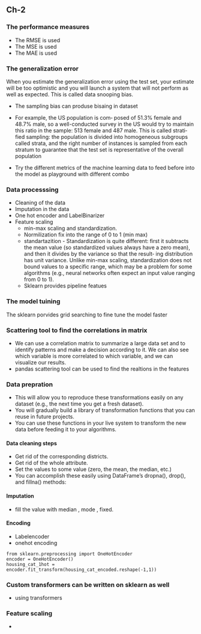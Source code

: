## Ch-2 

### The performance measures
- The RMSE is used
- The MSE is used
- The MAE is used

### The generalization error 
 When you estimate the generalization error using the test
set, your estimate will be too optimistic and you will launch a system that will not
perform as well as expected. This is called data snooping bias.


- The sampling bias can produse bisaing in dataset
- For example, the US population is com‐
posed of 51.3% female and 48.7% male, so a well-conducted survey in the US would
try to maintain this ratio in the sample: 513 female and 487 male. This is called strati‐
fied sampling: the population is divided into homogeneous subgroups called strata,
and the right number of instances is sampled from each stratum to guarantee that the
test set is representative of the overall population


- Try the different metrics of the machine learning data to feed before into the model as playground with different combo


### Data processsing 
- Cleaning of the data
- Imputation in the data
- One hot encoder and LabelBinarizer
- Feature scaling 
    - min-max
    scaling and standardization.
    - Normilization fix into the range of 0 to 1 (min max) 
    -  standartazition - Standardization is quite different: first it subtracts the mean value (so standardized
    values always have a zero mean), and then it divides by the variance so that the result‐
    ing distribution has unit variance. Unlike min-max scaling, standardization does not
    bound values to a specific range, which may be a problem for some algorithms (e.g.,
    neural networks often expect an input value ranging from 0 to 1).
    - Sklearn provides pipeline featues

### The model tuining 
The sklearn porvides grid searching to fine tune the model faster 

### Scattering tool to find the correlations in matrix
- We can use a correlation matrix to summarize a large data set and to identify patterns and make a decision according to it. We can also see which variable is more correlated to which variable, and we can visualize our results.
- pandas scattering tool can be used to find the realtions in the features 


### Data prepration 
- This will allow you to reproduce these transformations easily on any dataset (e.g.,
the next time you get a fresh dataset).
- You will gradually build a library of transformation functions that you can reuse
in future projects.
- You can use these functions in your live system to transform the new data before
feeding it to your algorithms.


#### Data cleaning steps 
- Get rid of the corresponding districts.
- Get rid of the whole attribute.
- Set the values to some value (zero, the mean, the median, etc.)
- You can accomplish these easily using DataFrame’s dropna(), drop(), and fillna()
methods:

#### Imputation 
- fill the value with median , mode , fixed.

#### Encoding
- Labelencoder 
- onehot encoding
```
from sklearn.preprocessing import OneHotEncoder
encoder = OneHotEncoder()
housing_cat_1hot = encoder.fit_transform(housing_cat_encoded.reshape(-1,1))
```
### Custom transformers can be written on sklearn as well 
- using transformers 
### Feature scaling 
- 



